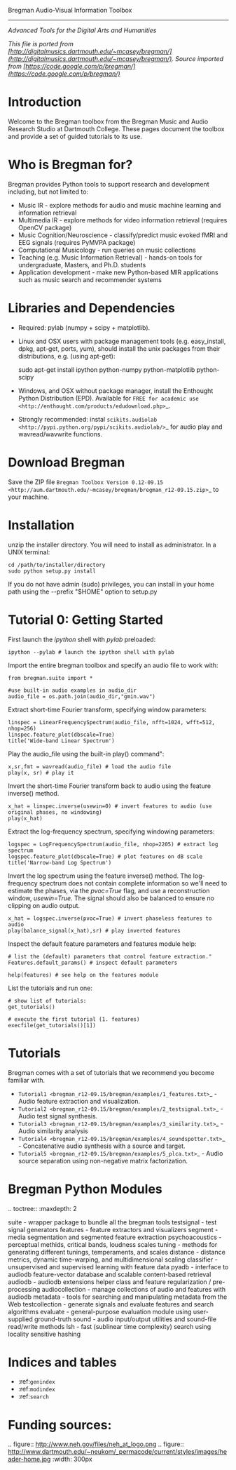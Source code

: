 Bregman Audio-Visual Information Toolbox
****************************************
*Advanced Tools for the Digital Arts and Humanities*

*This file is ported from [http://digitalmusics.dartmouth.edu/~mcasey/bregman/](http://digitalmusics.dartmouth.edu/~mcasey/bregman/). Source imported from [https://code.google.com/p/bregman/](https://code.google.com/p/bregman/)*

Introduction
============
Welcome to the Bregman toolbox from the Bregman Music and Audio
Research Studio at Dartmouth College. These pages document the
toolbox and provide a set of guided tutorials to its use.

Who is Bregman for?
===================
Bregman provides Python tools to support research and development including, but not limited to:
* Music IR - explore methods for audio and music machine learning and information retrieval
* Multimedia IR - explore methods for video information retrieval (requires OpenCV package)
* Music Cognition/Neuroscience - classify/predict music evoked fMRI and EEG signals (requires PyMVPA package)
* Computational Musicology - run queries on music collections
* Teaching (e.g. Music Information Retrieval) - hands-on tools for undergraduate, Masters, and Ph.D. students
* Application development - make new Python-based MIR applications such as music search and recommender systems

Libraries and Dependencies
==========================
* Required: pylab (numpy + scipy + matplotlib).
* Linux and OSX users with package management tools (e.g. easy_install, dpkg, apt-get, ports, yum), should install the unix packages from their distributions, e.g. (using apt-get): 

	 sudo apt-get install ipython python-numpy python-matplotlib python-scipy 

* Windows, and OSX without package manager, install the Enthought Python Distribution (EPD). Available for `FREE for academic use <http://enthought.com/products/edudownload.php>`_.
* Strongly recommended: instal `scikits.audiolab <http://pypi.python.org/pypi/scikits.audiolab/>`_ for audio play and wavread/wavwrite functions. 

Download Bregman
================
Save the ZIP file `Bregman Toolbox Version 0.12-09.15 <http://aum.dartmouth.edu/~mcasey/bregman/bregman_r12-09.15.zip>`_ to your machine.

Installation
============
unzip the installer directory. You will need to install as administrator. In a UNIX terminal:

    cd /path/to/installer/directory
    sudo python setup.py install 

If you do not have admin (sudo) privileges, you can install in your home path using the --prefix "$HOME" option to setup.py

Tutorial 0: Getting Started
===========================
First launch the *ipython* shell with *pylab* preloaded:

    ipython --pylab # launch the ipython shell with pylab

Import the entire bregman toolbox and specify an audio file to work with:

    from bregman.suite import *
    
    #use built-in audio examples in audio_dir
    audio_file = os.path.join(audio_dir,"gmin.wav")


Extract short-time Fourier transform, specifying window parameters:

    linspec = LinearFrequencySpectrum(audio_file, nfft=1024, wfft=512, nhop=256)
    linspec.feature_plot(dbscale=True)
    title('Wide-band Linear Spectrum')

Play the audio_file using the built-in play() command":

    x,sr,fmt = wavread(audio_file) # load the audio file
    play(x, sr) # play it


Invert the short-time Fourier transform back to audio using the feature inverse() method.

    x_hat = linspec.inverse(usewin=0) # invert features to audio (use original phases, no windowing)
    play(x_hat)


Extract the log-frequency spectrum, specifying windowing parameters:

    logspec = LogFrequencySpectrum(audio_file, nhop=2205) # extract log spectrum
    logspec.feature_plot(dbscale=True) # plot features on dB scale
    title('Narrow-band Log Spectrum')

Invert the log spectrum using the feature inverse() method. The log-frequency spectrum does not contain complete information so we'll need to estimate the phases, via the *pvoc=True* flag, and use a reconstruction window, *usewin=True*. The signal should also be balanced to ensure no clipping on audio output.

    x_hat = logspec.inverse(pvoc=True) # invert phaseless features to audio
    play(balance_signal(x_hat),sr) # play inverted features

Inspect the default feature parameters and features module help:

    # list the (default) parameters that control feature extraction."
    Features.default_params() # inspect default parameters
    
    help(features) # see help on the features module 

List the tutorials and run one:

    # show list of tutorials:
    get_tutorials()
    
    # execute the first tutorial (1. features)
    execfile(get_tutorials()[1])

Tutorials
=========
Bregman comes with a set of tutorials that we recommend you become familiar with.
* `Tutorial1 <bregman_r12-09.15/bregman/examples/1_features.txt>`_ - Audio feature extraction and visualization.
* `Tutorial2 <bregman_r12-09.15/bregman/examples/2_testsignal.txt>`_ - Audio test signal synthesis.
* `Tutorial3 <bregman_r12-09.15/bregman/examples/3_similarity.txt>`_ - Audio similarity analysis
* `Tutorial4 <bregman_r12-09.15/bregman/examples/4_soundspotter.txt>`_ - Concatenative audio synthesis with a source and target.
* `Tutorial5 <bregman_r12-09.15/bregman/examples/5_plca.txt>`_ - Audio source separation using non-negative matrix factorization.

Bregman Python Modules
======================
.. toctree::
   :maxdepth: 2

   suite - wrapper package to bundle all the bregman tools <suite>
   testsignal - test signal generators <testsignal>
   features - feature extractors and visualizers <features>
   segment - media segmentation and segmented feature extraction <segment>
   psychoacoustics - perceptual methids, critical bands, loudness scales <psychoacoustics>
   tuning - methods for generating different tunings, temperaments, and scales <tuning>
   distance - distance metrics, dynamic time-warping, and multidimensional scaling <distance>
   classifier - unsupervised and supervised learning with feature data <classifier>
   pyadb - interface to audiodb feature-vector database and scalable content-based retrieval <pyadb>
   audiodb - audiodb extensions helper class and feature regularization / pre-processing <audiodb>
   audiocollection - manage collections of audio and features with audiodb <audiocollection>
   metadata - tools for searching and manipulating metadata from the Web <metadata>
   testcollection - generate signals and evaluate features and search algorithms <testcollection>
   evaluate - general-purpose evaluation module using user-supplied ground-truth <evaluate>
   sound - audio input/output utilities and sound-file read/write methods <sound>
   lsh - fast (sublinear time complexity) search using locality sensitive hashing <lsh>

Indices and tables
==================
* :ref:`genindex`
* :ref:`modindex`
* :ref:`search`

Funding sources:
================
.. figure:: http://www.neh.gov/files/neh_at_logo.png
.. figure:: http://www.dartmouth.edu/~neukom/_permacode/current/styles/images/header-home.jpg
   :width: 300px
